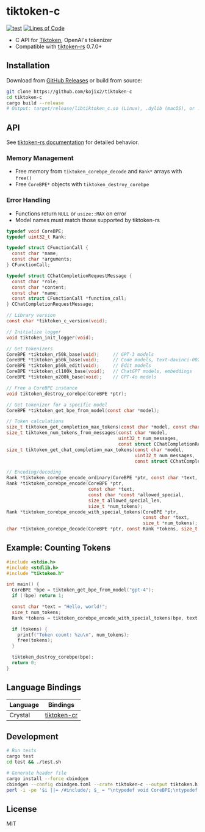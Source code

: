 # tiktoken-c

[![test](https://github.com/kojix2/tiktoken-c/actions/workflows/test.yml/badge.svg)](https://github.com/kojix2/tiktoken-c/actions/workflows/test.yml)
[![Lines of Code](https://img.shields.io/endpoint?url=https%3A%2F%2Ftokei.kojix2.net%2Fbadge%2Fgithub%2Fkojix2%2Ftiktoken-c%2Flines)](https://tokei.kojix2.net/github/kojix2/tiktoken-c)

- C API for [Tiktoken](https://github.com/openai/tiktoken), OpenAI's tokenizer
- Compatible with [tiktoken-rs](https://github.com/zurawiki/tiktoken-rs) 0.7.0+

## Installation

Download from [GitHub Releases](https://github.com/kojix2/tiktoken-c/releases) or build from source:

```sh
git clone https://github.com/kojix2/tiktoken-c
cd tiktoken-c
cargo build --release
# Output: target/release/libtiktoken_c.so (Linux), .dylib (macOS), or .dll (Windows)
```

## API

See [tiktoken-rs documentation](https://docs.rs/tiktoken-rs/) for detailed behavior.

### Memory Management

- Free memory from `tiktoken_corebpe_decode` and `Rank*` arrays with `free()`
- Free `CoreBPE*` objects with `tiktoken_destroy_corebpe`

### Error Handling

- Functions return `NULL` or `usize::MAX` on error
- Model names must match those supported by tiktoken-rs

```c
typedef void CoreBPE;
typedef uint32_t Rank;

typedef struct CFunctionCall {
  const char *name;
  const char *arguments;
} CFunctionCall;

typedef struct CChatCompletionRequestMessage {
  const char *role;
  const char *content;
  const char *name;
  const struct CFunctionCall *function_call;
} CChatCompletionRequestMessage;

// Library version
const char *tiktoken_c_version(void);

// Initialize logger
void tiktoken_init_logger(void);

// Get tokenizers
CoreBPE *tiktoken_r50k_base(void);     // GPT-3 models
CoreBPE *tiktoken_p50k_base(void);     // Code models, text-davinci-002/003
CoreBPE *tiktoken_p50k_edit(void);     // Edit models
CoreBPE *tiktoken_cl100k_base(void);   // ChatGPT models, embeddings
CoreBPE *tiktoken_o200k_base(void);    // GPT-4o models

// Free a CoreBPE instance
void tiktoken_destroy_corebpe(CoreBPE *ptr);

// Get tokenizer for a specific model
CoreBPE *tiktoken_get_bpe_from_model(const char *model);

// Token calculations
size_t tiktoken_get_completion_max_tokens(const char *model, const char *prompt);
size_t tiktoken_num_tokens_from_messages(const char *model,
                                         uint32_t num_messages,
                                         const struct CChatCompletionRequestMessage *messages);
size_t tiktoken_get_chat_completion_max_tokens(const char *model,
                                               uint32_t num_messages,
                                               const struct CChatCompletionRequestMessage *messages);

// Encoding/decoding
Rank *tiktoken_corebpe_encode_ordinary(CoreBPE *ptr, const char *text, size_t *num_tokens);
Rank *tiktoken_corebpe_encode(CoreBPE *ptr,
                              const char *text,
                              const char *const *allowed_special,
                              size_t allowed_special_len,
                              size_t *num_tokens);
Rank *tiktoken_corebpe_encode_with_special_tokens(CoreBPE *ptr,
                                                  const char *text,
                                                  size_t *num_tokens);
char *tiktoken_corebpe_decode(CoreBPE *ptr, const Rank *tokens, size_t num_tokens);
```

## Example: Counting Tokens

```c
#include <stdio.h>
#include <stdlib.h>
#include "tiktoken.h"

int main() {
  CoreBPE *bpe = tiktoken_get_bpe_from_model("gpt-4");
  if (!bpe) return 1;

  const char *text = "Hello, world!";
  size_t num_tokens;
  Rank *tokens = tiktoken_corebpe_encode_with_special_tokens(bpe, text, &num_tokens);

  if (tokens) {
    printf("Token count: %zu\n", num_tokens);
    free(tokens);
  }

  tiktoken_destroy_corebpe(bpe);
  return 0;
}
```

## Language Bindings

| Language | Bindings                                             |
| -------- | ---------------------------------------------------- |
| Crystal  | [tiktoken-cr](https://github.com/kojix2/tiktoken-cr) |

## Development

```sh
# Run tests
cargo test
cd test && ./test.sh

# Generate header file
cargo install --force cbindgen
cbindgen --config cbindgen.toml --crate tiktoken-c --output tiktoken.h
perl -i -pe '$i ||= /#include/; $_ = "\ntypedef void CoreBPE;\ntypedef uint32_t Rank;\n" if $i && /^$/ && !$f++; $i = 0 if /^$/ && $f' tiktoken.h
```

## License

MIT
